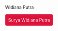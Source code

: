 Widiana Putra

<div style="background-color: crimson; color: white; padding: 10px; border-radius: 5px; width: max-content;">Surya Widiana Putra
</div>
